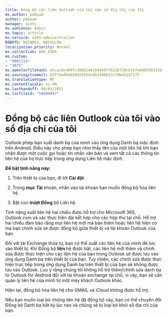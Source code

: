 ```yaml
---
title: Đồng bộ các liên Outlook của tôi vào sổ địa chỉ của tôi
ms.author: pebaum
author: pebaum
manager: scotv
ms.audience: Admin
ms.topic: article
ms.service: o365-administration
ROBOTS: NOINDEX, NOFOLLOW
localization_priority: Normal
ms.collection: Adm_O365
ms.custom:
- "9001114"
- "3075"
ms.openlocfilehash: e5cac0c469fc3086144cb0445f76216728c61b7a9d6939153b36aacfde095b08
ms.sourcegitcommit: b5f7da89a650d2915dc652449623c78be6247175
ms.translationtype: MT
ms.contentlocale: vi-VN
ms.lasthandoff: 08/05/2021
ms.locfileid: "54009047"
---
```

# <a name="sync-my-outlook-contacts-to-my-address-book"></a>Đồng bộ các liên Outlook của tôi vào sổ địa chỉ của tôi

Outlook phép bạn xuất danh bạ của mình vào ứng dụng Danh bạ mặc định trên Android. Điều này cho phép bạn nhìn thấy tên của một liên hệ khi bạn nhận được một cuộc gọi hoặc tin nhắn văn bản và xem tất cả các thông tin liên hệ của họ trực tiếp trong ứng dụng Liên hệ mặc định.
 
**Để bật tính năng này:**
 
1. Trên thiết bị của bạn, đi tới **Cài đặt**.

2. Trong **mục Tài** khoản, nhấn vào tài khoản bạn muốn đồng bộ hóa liên hệ.

3. Bật con **trượt Đồng** bộ Liên hệ.
 
Tính năng xuất liên hệ hai chiều được hỗ trợ cho Microsoft 365, Outlook.com và xác thực hiện đại kết hợp cho các hộp thư tại chỗ. Hỗ trợ hai chiều đảm bảo rằng mọi liên hệ mới mà bạn thêm hoặc liên hệ hiện có mà bạn chỉnh sửa sẽ được đồng bộ giữa thiết bị và tài khoản Outlook của bạn.
 
Đối với tài Exchange thừa tự, bạn có thể xuất các liên hệ của mình để lưu vào thiết bị. Khi Đồng bộ **liên** hệ được bật, các liên hệ mới thêm và chỉnh sửa được thực hiện cho các liên hệ của bạn trong Outlook sẽ được lưu vào ứng dụng Danh bạ trên thiết bị của bạn. Tuy nhiên, các chỉnh sửa được thực hiện trực tiếp trong ứng dụng Danh bạ trên thiết bị của bạn sẽ không được lưu vào Outlook. Lưu ý rằng chúng tôi không hỗ trợ thêm/chỉnh sửa danh bạ từ Outlook for Android đối với tài khoản exchange tại chỗ, vì vậy, bạn sẽ cần quản lý liên hệ của mình từ một máy khách Outlook khác.
 
Hiện tại, đồng bộ hóa liên hệ cho GMAIL và iCloud không được hỗ trợ.
 
Nếu bạn muốn loại bỏ những liên hệ đã  đồng bộ này, bạn có thể chuyển đổi Đồng bộ Danh bạ bất kỳ lúc nào và chúng sẽ bị loại bỏ khỏi sổ địa chỉ của bạn.
